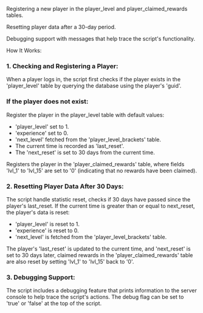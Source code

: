Registering a new player in the player_level and player_claimed_rewards tables.

Resetting player data after a 30-day period.

Debugging support with messages that help trace the script's functionality.

How It Works:

### 1. Checking and Registering a Player:
When a player logs in, the script first checks if the player exists in the 
'player_level' table by querying the database using the player's 'guid'.

### If the player does not exist:

Register the player in the player_level table with default values:

- 'player_level' set to 1.
- 'experience' set to 0.
- 'next_level' fetched from the 'player_level_brackets' table.
- The current time is recorded as 'last_reset'.
- The 'next_reset' is set to 30 days from the current time.

Registers the player in the 'player_claimed_rewards' table, 
where fields 'lvl_1' to 'lvl_15' are set to '0' (indicating that no rewards have been claimed).


### 2. Resetting Player Data After 30 Days:

The script handle statistic reset, checks if 30 days have passed since the player's last_reset.
If the current time is greater than or equal to next_reset, the player's data is reset:

- 'player_level' is reset to 1.
- 'experience' is reset to 0.
- 'next_level' is fetched from the 'player_level_brackets' table.

The player's 'last_reset' is updated to the current time, and 'next_reset' is set to 30 days later,
claimed rewards in the 'player_claimed_rewards' table are also reset by setting 'lvl_1' to 'lvl_15' back to '0'.


### 3. Debugging Support:

The script includes a debugging feature that prints information to the server console to help trace the script's actions.
The debug flag can be set to 'true' or 'false' at the top of the script.

